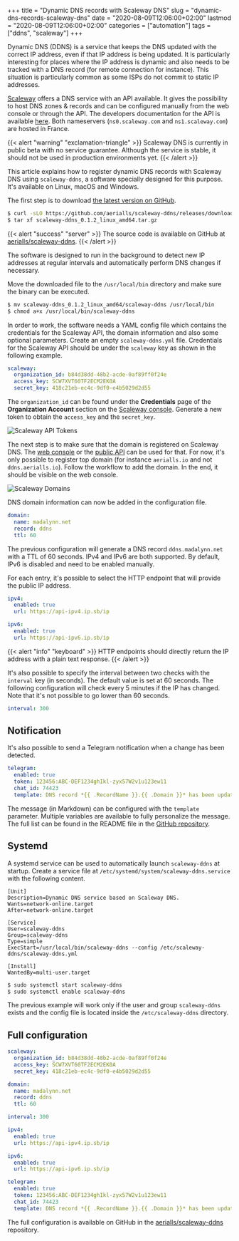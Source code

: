 +++
title = "Dynamic DNS records with Scaleway DNS"
slug = "dynamic-dns-records-scaleway-dns"
date = "2020-08-09T12:06:00+02:00"
lastmod = "2020-08-09T12:06:00+02:00"
categories = ["automation"]
tags = ["ddns", "scaleway"]
+++

Dynamic DNS (DDNS) is a service that keeps the DNS updated with the correct IP address, even if that IP address is being updated. It is particularly interesting for places where the IP address is dynamic and also needs to be tracked with a DNS record (for remote connection for instance). This situation is particularly common as some ISPs do not commit to static IP addresses.

[Scaleway](https://www.scaleway.com/) offers a DNS service with an API available. It gives the possibility to host DNS zones & records and can be configured manually from the web console or through the API. The developers documentation for the API is available [here](https://developers.scaleway.com/en/products/domain/api/). Both nameservers (`ns0.scaleway.com` and `ns1.scaleway.com`) are hosted in France.

{{< alert "warning" "exclamation-triangle" >}}
Scaleway DNS is currently in public beta with no service guarantee. Although the service is stable, it should not be used in production environments yet.
{{< /alert >}}

This article explains how to register dynamic DNS records with Scaleway DNS using `scaleway-ddns`, a software specially designed for this purpose. It's available on Linux, macOS and Windows.

The first step is to download [the latest version on GitHub](https://github.com/aerialls/scaleway-ddns/releases).

```bash
$ curl -sLO https://github.com/aerialls/scaleway-ddns/releases/download/v0.1.2/scaleway-ddns_0.1.2_linux_amd64.tar.gz
$ tar xf scaleway-ddns_0.1.2_linux_amd64.tar.gz
```

{{< alert "success" "server" >}}
The source code is available on GitHub at [aerialls/scaleway-ddns](https://github.com/aerialls/scaleway-ddns).
{{< /alert >}}

The software is designed to run in the background to detect new IP addresses at regular intervals and automatically perform DNS changes if necessary.

Move the downloaded file to the `/usr/local/bin` directory and make sure the binary can be executed.

```bash
$ mv scaleway-ddns_0.1.2_linux_amd64/scaleway-ddns /usr/local/bin
$ chmod a+x /usr/local/bin/scaleway-ddns
```

In order to work, the software needs a YAML config file which contains the credentials for the Scaleway API, the domain information and also some optional parameters. Create an empty `scaleway-ddns.yml` file. Credentials for the Scaleway API should be under the `scaleway` key as shown in the following example.

```yaml
scaleway:
  organization_id: b84d38dd-48b2-acde-0af89ff0f24e
  access_key: SCW7XVT60TF2ECM2EK0A
  secret_key: 418c21eb-ec4c-9df0-e4b5029d2d55
```

The `organization_id` can be found under the **Credentials** page of the **Organization Account** section on the [Scaleway console](https://console.scaleway.com/account/organization/credentials). Generate a new token to obtain the `access_key` and the `secret_key`.

![Scaleway API Tokens](/images/scaleway/api-tokens.png)

The next step is to make sure that the domain is registered on Scaleway DNS. The [web console](https://console.scaleway.com/domains/external) or the [public API](https://developers.scaleway.com/en/products/domain/api/) can be used for that. For now, it's only possible to register top domain (for instance `aerialls.io` and not `ddns.aerialls.io`). Follow the workflow to add the domain. In the end, it should be visible on the web console.

![Scaleway Domains](/images/scaleway/domains.png)

DNS domain information can now be added in the configuration file.

```yaml
domain:
  name: madalynn.net
  record: ddns
  ttl: 60
```

The previous configuration will generate a DNS record `ddns.madalynn.net` with a TTL of 60 seconds. IPv4 and IPv6 are both supported. By default, IPv6 is disabled and need to be enabled manually.

For each entry, it's possible to select the HTTP endpoint that will provide the public IP address.

```yaml
ipv4:
  enabled: true
  url: https://api-ipv4.ip.sb/ip

ipv6:
  enabled: true
  url: https://api-ipv6.ip.sb/ip
```

{{< alert "info" "keyboard" >}}
HTTP endpoints should directly return the IP address with a plain text response.
{{< /alert >}}

It's also possible to specify the interval between two checks with the `interval` key (in seconds). The default value is set at 60 seconds. The following configuration will check every 5 minutes if the IP has changed. Note that it's not possible to go lower than 60 seconds.

```yaml
interval: 300
```

## Notification

It's also possible to send a Telegram notification when a change has been detected.

```yaml
telegram:
  enabled: true
  token: 123456:ABC-DEF1234ghIkl-zyx57W2v1u123ew11
  chat_id: 74423
  template: DNS record *{{ .RecordName }}.{{ .Domain }}* has been updated
```

The message (in Markdown) can be configured with the `template` parameter. Multiple variables are available to fully personalize the message. The full list can be found in the README file in the [GitHub repository](https://github.com/aerialls/scaleway-ddns#telegram).

## Systemd

A systemd service can be used to automatically launch `scaleway-ddns` at startup. Create a service file at `/etc/systemd/system/scaleway-ddns.service` with the following content.

```text
[Unit]
Description=Dynamic DNS service based on Scaleway DNS.
Wants=network-online.target
After=network-online.target

[Service]
User=scaleway-ddns
Group=scaleway-ddns
Type=simple
ExecStart=/usr/local/bin/scaleway-ddns --config /etc/scaleway-ddns/scaleway-ddns.yml

[Install]
WantedBy=multi-user.target
```

```bash
$ sudo systemctl start scaleway-ddns
$ sudo systemctl enable scaleway-ddns
```

The previous example will work only if the user and group `scaleway-ddns` exists and the config file is located inside the `/etc/scaleway-ddns` directory.

## Full configuration

```yaml
scaleway:
  organization_id: b84d38dd-48b2-acde-0af89ff0f24e
  access_key: SCW7XVT60TF2ECM2EK0A
  secret_key: 418c21eb-ec4c-9df0-e4b5029d2d55

domain:
  name: madalynn.net
  record: ddns
  ttl: 60

interval: 300

ipv4:
  enabled: true
  url: https://api-ipv4.ip.sb/ip

ipv6:
  enabled: true
  url: https://api-ipv6.ip.sb/ip

telegram:
  enabled: true
  token: 123456:ABC-DEF1234ghIkl-zyx57W2v1u123ew11
  chat_id: 74423
  template: DNS record *{{ .RecordName }}.{{ .Domain }}* has been updated
```

The full configuration is available on GitHub in the [aerialls/scaleway-ddns](https://github.com/aerialls/scaleway-ddns) repository.
